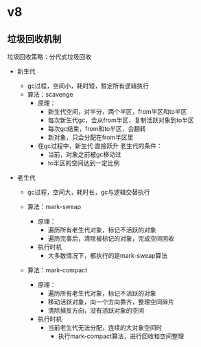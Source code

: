 # v8

## 垃圾回收机制

垃圾回收策略：分代式垃圾回收

- 新生代
  - gc过程，空间小，耗时短，暂定所有逻辑执行
  - 算法：scavenge
    - 原理：
      - 新生代空间，对半分，两个半区，from半区和to半区
      - 每次新生代gc，会从from半区，复制活跃对象到to半区
      - 每次gc结束，from和to半区，会翻转
      - 新对象，只会分配在from半区里
    - 在gc过程中，新生代 直接跃升 老生代的条件：
      - 当前，对象之前被gc移动过
      - to半区的空间达到一定比例

- 老生代
  - gc过程，空间大，耗时长，gc与逻辑交替执行
  - 算法：mark-sweap
    - 原理：
      - 遍历所有老生代对象，标记不活跃的对象
      - 遍历完事后，清除被标记的对象，完成空间回收
    - 执行时机
      - 大多数情况下，都执行的是mark-sweap算法

  - 算法：mark-compact
    - 原理：
      - 遍历所有老生代对象，标记不活跃的对象
      - 移动活跃对象，向一个方向靠齐，整理空间碎片
      - 清除掉反方向，没有活跃对象的空间
    - 执行时机
      - 当前老生代无法分配，连续的大对象空间时
        - 执行mark-compact算法，进行回收和空间整理
